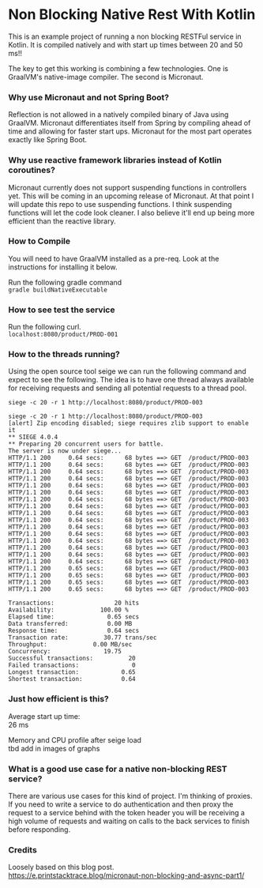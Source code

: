 # Non Blocking Native Rest With Kotlin

This is an example project of running a non blocking RESTFul service in Kotlin. 
It is compiled natively and with start up times between 20 and 50 ms!!

The key to get this working is combining a few technologies. One is GraalVM's native-image 
compiler. The second is Micronaut. 

### Why use Micronaut and not Spring Boot?  
Reflection is not allowed in a natively compiled binary of Java using GraalVM. Micronaut
differentiates itself from Spring by compiling ahead of time and allowing for faster 
start ups. Micronaut for the most part operates exactly like Spring Boot. 


### Why use reactive framework libraries instead of Kotlin coroutines?
Micronaut currently does not support suspending functions in controllers yet. This will 
be coming in an upcoming release of Micronaut. At that point I will update this repo to 
use suspending functions. I think suspending functions will let the code look cleaner. I
also believe it'll end up being more efficient than the reactive library.

### How to Compile
You will need to have GraalVM installed as a pre-req. Look at the 
instructions for installing it below. 

Run the following gradle command \
`gradle buildNativeExecutable`

### How to see test the service
Run the following curl. \
`localhost:8080/product/PROD-001`

### How to the threads running?
Using the open source tool seige we can run the following command and expect to see 
the following. The idea is to have one thread always available for receiving requests 
and sending all potential requests to a thread pool.

`siege -c 20 -r 1 http://localhost:8080/product/PROD-003` 

```$xslt
siege -c 20 -r 1 http://localhost:8080/product/PROD-003
[alert] Zip encoding disabled; siege requires zlib support to enable it
** SIEGE 4.0.4
** Preparing 20 concurrent users for battle.
The server is now under siege...
HTTP/1.1 200     0.64 secs:      68 bytes ==> GET  /product/PROD-003
HTTP/1.1 200     0.64 secs:      68 bytes ==> GET  /product/PROD-003
HTTP/1.1 200     0.64 secs:      68 bytes ==> GET  /product/PROD-003
HTTP/1.1 200     0.64 secs:      68 bytes ==> GET  /product/PROD-003
HTTP/1.1 200     0.64 secs:      68 bytes ==> GET  /product/PROD-003
HTTP/1.1 200     0.64 secs:      68 bytes ==> GET  /product/PROD-003
HTTP/1.1 200     0.64 secs:      68 bytes ==> GET  /product/PROD-003
HTTP/1.1 200     0.64 secs:      68 bytes ==> GET  /product/PROD-003
HTTP/1.1 200     0.64 secs:      68 bytes ==> GET  /product/PROD-003
HTTP/1.1 200     0.64 secs:      68 bytes ==> GET  /product/PROD-003
HTTP/1.1 200     0.64 secs:      68 bytes ==> GET  /product/PROD-003
HTTP/1.1 200     0.64 secs:      68 bytes ==> GET  /product/PROD-003
HTTP/1.1 200     0.64 secs:      68 bytes ==> GET  /product/PROD-003
HTTP/1.1 200     0.64 secs:      68 bytes ==> GET  /product/PROD-003
HTTP/1.1 200     0.64 secs:      68 bytes ==> GET  /product/PROD-003
HTTP/1.1 200     0.64 secs:      68 bytes ==> GET  /product/PROD-003
HTTP/1.1 200     0.65 secs:      68 bytes ==> GET  /product/PROD-003
HTTP/1.1 200     0.65 secs:      68 bytes ==> GET  /product/PROD-003
HTTP/1.1 200     0.65 secs:      68 bytes ==> GET  /product/PROD-003
HTTP/1.1 200     0.65 secs:      68 bytes ==> GET  /product/PROD-003

Transactions:		          20 hits
Availability:		      100.00 %
Elapsed time:		        0.65 secs
Data transferred:	        0.00 MB
Response time:		        0.64 secs
Transaction rate:	       30.77 trans/sec
Throughput:		        0.00 MB/sec
Concurrency:		       19.75
Successful transactions:          20
Failed transactions:	           0
Longest transaction:	        0.65
Shortest transaction:	        0.64
```

### Just how efficient is this?
Average start up time: \
26 ms

Memory and CPU profile after seige load\
tbd add in images of graphs

### What is a good use case for a native non-blocking REST service?
There are various use cases for this kind of project. I'm thinking of proxies. If you need
to write a service to do authentication and then proxy the request to a service behind 
with the token header you will be receiving a high volume of requests and waiting on calls
to the back services to finish before responding. 

### Credits
Loosely based on this blog post. \
https://e.printstacktrace.blog/micronaut-non-blocking-and-async-part1/
